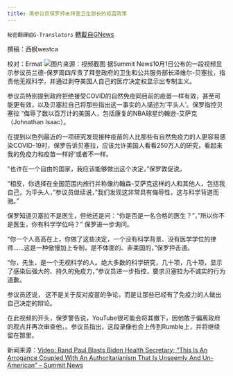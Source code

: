 ```yaml
---
title: 美参议员保罗抨击拜登卫生部长的疫苗政策
---
```

`秘密翻譯組G-Translators` [轉載自GNews](https://gnews.org/zh-hans/1567599/)

撰稿：西枫westca

校对：Ermat
![](https://assets.gnews.org/wp-content/uploads/2021/10/unnamed.png)图片来源：视频截图
据Summit News10月1日公布的一段视频显示参议员兰德-保罗周四斥责了拜登政府的卫生和公共服务部长泽维尔-贝塞拉，指责他无视科学，并通过剥夺美国人自己的医疗决定权显示出专制主义。

参议员特别提到政府拒绝接受COVID的自然免疫同目前的疫苗一样有效，甚至可能更有效，以及贝塞拉自己将那些指出这一事实的人描述为’平头人’。保罗指控贝塞拉 “侮辱了数以百万计的美国人，包括康复的NBA球星约翰逊-艾萨克（Johnathan Isaac）。

在提到以色列最近的一项研究发现接种疫苗的人比那些有自然免疫力的人更容易感染COVID-19时，保罗告诉贝塞拉，应该允许美国人看看250万人的研究，看起来我的免疫力和疫苗一样好’或者不一样。

“也许在一个自由的国家，我应该能够做出这个决定，”保罗敦促说。

“相反，你选择在全国范围内旅行并称像约翰森-艾萨克这样的人和其他人，包括我自己，为平头人，”参议员继续说，”我们发现这非常具有侮辱性，这与科学背道而驰。”

保罗知道贝塞拉不是医生，但他还是问：“你是否是一名合格的医生？”，”所以你不是医生，你有科学学位吗？” 保罗进一步询问。

“你一个人高高在上，你做了这些决定，一个没有科学背景、没有医学学位的律师……这是一种傲慢加上专制，是不体面的、非美国的，”保罗抨击道。

“你，先生，是一个无视科学的人。绝大多数的科学研究，几十项，几十项，显示了感染后强大的、持久的免疫力，”参议员进一步指控，要求贝塞拉为不诚实的行为道歉。

参议员还说， 这不是关于反对疫苗的争论，而是让那些已经有了免疫力的人做出自己决定的辩论。

在此视频的开头，保罗警告说，YouTube很可能会将其撤下，因他敢于偏离政府的观点并再次审查他，。参议员指出，这段录像也会上传到Rumble上，并将继续留在那里。

新闻来源：[Video: Rand Paul Blasts Biden Health Secretary; “This Is An Arrogance Coupled With An Authoritarianism That Is Unseemly And Un-American” – Summit News](https://summit.news/2021/10/01/video-rand-paul-blasts-biden-health-secretary-this-is-an-arrogance-coupled-with-an-authoritarianism-that-is-unseemly-and-un-american/)
